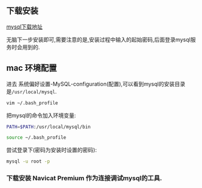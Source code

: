 ## 下载安装

[mysql下载地址](https://dev.mysql.com/downloads/mysql/)

无脑下一步安装即可,需要注意的是,安装过程中输入的起始密码,后面登录mysql服务时会用到的.

## mac 环境配置
进去 系统偏好设置-MySQL-configuration(配置),可以看到mysql的安装目录是`/usr/local/mysql`.

```sh
vim ~/.bash_profile
```
把mysql的命令加入环境变量:
```sh
PATH=$PATH:/usr/local/mysql/bin
```
```sh
source ~/.bash_profile
```
尝试登录下(密码为安装时设置的密码):
```sh
mysql -u root -p
```

### 下载安装 Navicat Premium 作为连接调试mysql的工具.
